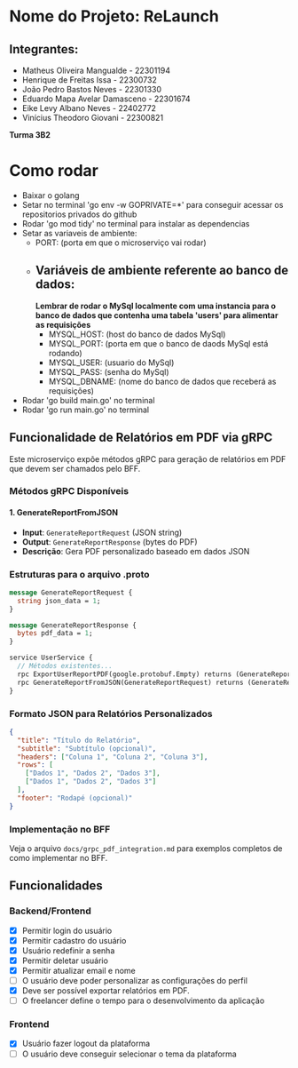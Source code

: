 # Nome do Projeto: ReLaunch

## Integrantes:
- Matheus Oliveira Mangualde - 22301194
- Henrique de Freitas Issa - 22300732
- João Pedro Bastos Neves - 22301330
- Eduardo Mapa Avelar Damasceno - 22301674
- Eike Levy Albano Neves - 22402772
- Vinícius Theodoro Giovani - 22300821

**Turma 3B2**

# Como rodar
- Baixar o golang
- Setar no terminal 'go env -w GOPRIVATE=*' para conseguir acessar os repositorios privados do github
- Rodar 'go mod tidy' no terminal para instalar as dependencias
- Setar as variaveis de ambiente:
  - PORT: (porta em que o microserviço vai rodar)
  - ## Variáveis de ambiente referente ao banco de dados:
    **Lembrar de rodar o MySql localmente com uma instancia para o banco de dados que contenha uma tabela 'users' para alimentar as requisições**
    - MYSQL_HOST: (host do banco de dados MySql)
    - MYSQL_PORT: (porta em que o banco de daods MySql está rodando)
    - MYSQL_USER: (usuario do MySql)
    - MYSQL_PASS: (senha do MySql)
    - MYSQL_DBNAME: (nome do banco de dados que receberá as requisições)
- Rodar 'go build main.go' no terminal
- Rodar 'go run main.go' no terminal

## Funcionalidade de Relatórios em PDF via gRPC

Este microserviço expõe métodos gRPC para geração de relatórios em PDF que devem ser chamados pelo BFF.

### Métodos gRPC Disponíveis

#### 1. GenerateReportFromJSON  
- **Input**: `GenerateReportRequest` (JSON string)
- **Output**: `GenerateReportResponse` (bytes do PDF)
- **Descrição**: Gera PDF personalizado baseado em dados JSON

### Estruturas para o arquivo .proto

```proto
message GenerateReportRequest {
  string json_data = 1;
}

message GenerateReportResponse {
  bytes pdf_data = 1;
}

service UserService {
  // Métodos existentes...
  rpc ExportUserReportPDF(google.protobuf.Empty) returns (GenerateReportResponse);
  rpc GenerateReportFromJSON(GenerateReportRequest) returns (GenerateReportResponse);
}
```

### Formato JSON para Relatórios Personalizados

```json
{
  "title": "Título do Relatório",
  "subtitle": "Subtítulo (opcional)",
  "headers": ["Coluna 1", "Coluna 2", "Coluna 3"],
  "rows": [
    ["Dados 1", "Dados 2", "Dados 3"],
    ["Dados 1", "Dados 2", "Dados 3"]
  ],
  "footer": "Rodapé (opcional)"
}
```

### Implementação no BFF

Veja o arquivo `docs/grpc_pdf_integration.md` para exemplos completos de como implementar no BFF.

## Funcionalidades
### Backend/Frontend
- [x]  Permitir login do usuário
- [x]  Permitir cadastro do usuário
- [x]  Usuário redefinir  a senha
- [x]  Permitir deletar usuário
- [x]  Permitir atualizar email e nome
- [ ]  O usuário deve poder personalizar as configurações do perfil
- [x]  Deve ser possível exportar relatórios em PDF.
- [ ]  O freelancer define o tempo para o desenvolvimento da aplicação

### Frontend
- [x]  Usuário fazer logout da plataforma
- [ ]  O usuário deve conseguir selecionar o tema da plataforma
